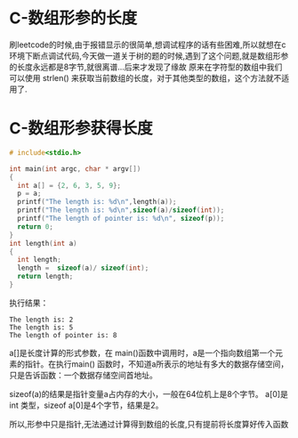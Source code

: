 # C-数组形参的长度



刷leetcode的时候,由于报错显示的很简单,想调试程序的话有些困难,所以就想在c环境下断点调试代码,今天做一道关于树的题的时候,遇到了这个问题,就是数组形参的长度永远都是8字节,就很离谱...后来才发现了缘故
原来在字符型的数组中我们可以使用 strlen() 来获取当前数组的长度，对于其他类型的数组，这个方法就不适用了.
<!--more-->

# C-数组形参获得长度
```c
# include<stdio.h>

int main(int argc, char * argv[])
{
  int a[] = {2, 6, 3, 5, 9};
  p = a;
  printf("The length is: %d\n",length(a));
  printf("The length is: %d\n",sizeof(a)/sizeof(int));
  printf("The length of pointer is: %d\n", sizeof(p));
  return 0;
}
int length(int a)
{
  int length;
  length =  sizeof(a)/ sizeof(int);
  return length;
}
```
执行结果：
```
The length is: 2
The length is: 5
The length of pointer is: 8
```
a[]是长度计算的形式参数，在 main()函数中调用时，a是一个指向数组第一个元素的指针。在执行main() 函数时，不知道a所表示的地址有多大的数据存储空间，只是告诉函数：一个数据存储空间首地址。

sizeof(a)的结果是指针变量a占内存的大小，一般在64位机上是8个字节。
a[0]是 int 类型，sizeof a[0]是4个字节，结果是2。

所以,形参中只是指针,无法通过计算得到数组的长度,只有提前将长度算好传入函数



